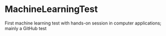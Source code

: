 # MachineLearningTest
First machine learning test with hands-on session in computer applications; mainly a GitHub test
